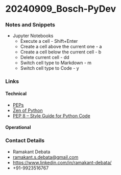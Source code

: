# 20240909_Bosch-PyDev

### Notes and Snippets
* Jupyter Notebooks
    * Execute a cell - Shift+Enter
    * Create a cell above the current one -  a
    * Create a cell below the current cell - b
    * Delete current cell - dd
    * Switch cell type to Markdown - m
    * Switch cell type to Code - y
### Links
#### Technical
* [PEPs](https://peps.python.org/)
* [Zen of Python](https://peps.python.org/pep-0020/)
* [PEP 8 – Style Guide for Python Code](https://peps.python.org/pep-0008/)

#### Operational

### Contact Details
* Ramakant Debata
* ramakant.s.debata@gmail.com
* https://www.linkedin.com/in/ramakant-debata/
* +91-9923516767